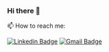 ### Hi there 👋

📫 How to reach me:

[![Linkedin Badge](https://img.shields.io/badge/-Mario%20Cesar%20Jr-blue?style=flat-square&logo=Linkedin&logoColor=white&link=https://www.linkedin.com/in/mcsjunior)](https://www.linkedin.com/in/mcsjunior)
[![Gmail Badge](https://img.shields.io/badge/-Gmail-c14438?style=flat-square&logo=Gmail&logoColor=white&link=mailto:mcsjuniorsouza@gmail.com)](mailto:mcsjuniorsouza@gmail.com/)
<!--
**MarioCesarJr/MarioCesarJr** is a ✨ _special_ ✨ repository because its `README.md` (this file) appears on your GitHub profile.

Here are some ideas to get you started:

- 🔭 I’m currently working on ...
- 🌱 I’m currently learning ...
- 👯 I’m looking to collaborate on ...
- 🤔 I’m looking for help with ...
- 💬 Ask me about ...
- 📫 How to reach me: ...
- 😄 Pronouns: ...
- ⚡ Fun fact: ...
-->
